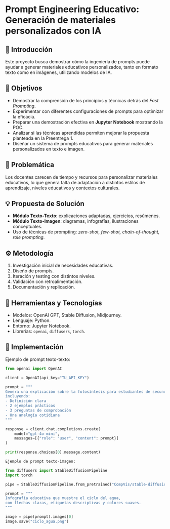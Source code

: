 # Prompt Engineering Educativo: Generación de materiales personalizados con IA

## 📌 Introducción
Este proyecto busca demostrar cómo la ingeniería de prompts puede ayudar a
generar materiales educativos personalizados, tanto en formato texto como en
imágenes, utilizando modelos de IA.

## 🎯 Objetivos
- Demostrar la comprensión de los principios y técnicas detrás del *Fast Prompting*.
- Experimentar con diferentes configuraciones de prompts para optimizar la eficacia.
- Preparar una demostración efectiva en **Jupyter Notebook** mostrando la POC.
- Analizar si las técnicas aprendidas permiten mejorar la propuesta planteada en la Preentrega 1.
- Diseñar un sistema de prompts educativos para generar materiales personalizados en texto e imagen.

## 🧩 Problemática
Los docentes carecen de tiempo y recursos para personalizar materiales
educativos, lo que genera falta de adaptación a distintos estilos de
aprendizaje, niveles educativos y contextos culturales.

## 💡 Propuesta de Solución
- **Módulo Texto-Texto**: explicaciones adaptadas, ejercicios, resúmenes.
- **Módulo Texto-Imagen**: diagramas, infografías, ilustraciones conceptuales.
- Uso de técnicas de prompting: *zero-shot, few-shot, chain-of-thought, role prompting*.

## ⚙️ Metodología
1. Investigación inicial de necesidades educativas.
2. Diseño de prompts.
3. Iteración y testing con distintos niveles.
4. Validación con retroalimentación.
5. Documentación y replicación.

## 🔧 Herramientas y Tecnologías
- Modelos: OpenAI GPT, Stable Diffusion, Midjourney.
- Lenguaje: Python.
- Entorno: Jupyter Notebook.
- Librerías: `openai`, `diffusers`, `torch`.

## 🚀 Implementación
Ejemplo de prompt texto-texto:
```python
from openai import OpenAI

client = OpenAI(api_key="TU_API_KEY")

prompt = """
Genera una explicación sobre la fotosíntesis para estudiantes de secundaria,
incluyendo:
- Definición clara
- 2 ejemplos prácticos
- 3 preguntas de comprobación
- Una analogía cotidiana
"""

response = client.chat.completions.create(
    model="gpt-4o-mini",
    messages=[{"role": "user", "content": prompt}]
)

print(response.choices[0].message.content)

Ejemplo de prompt texto-imagen:

from diffusers import StableDiffusionPipeline
import torch

pipe = StableDiffusionPipeline.from_pretrained("CompVis/stable-diffusion-v1-4").to("cuda")

prompt = """
Infografía educativa que muestre el ciclo del agua,
con flechas claras, etiquetas descriptivas y colores suaves.
"""

image = pipe(prompt).images[0]
image.save("ciclo_agua.png")